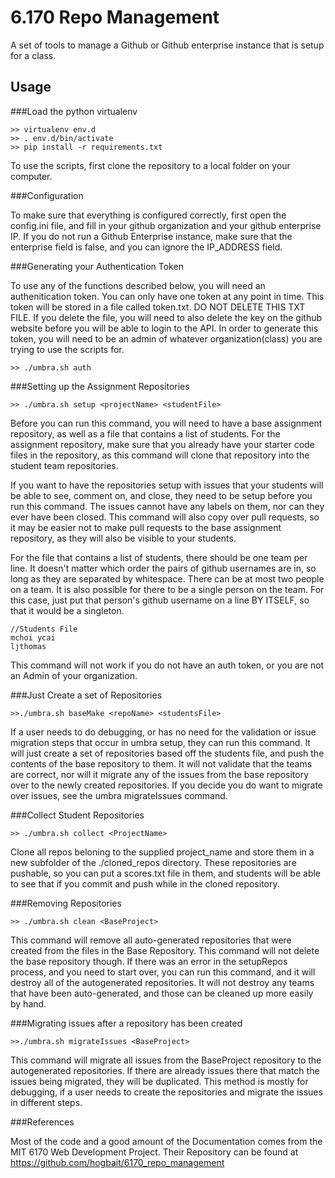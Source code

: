 6.170 Repo Management
=====================

A set of tools to manage a Github or Github enterprise instance that is setup for a class.

Usage
-----

###Load the python virtualenv

    >> virtualenv env.d
    >> . env.d/bin/activate
    >> pip install -r requirements.txt

To use the scripts, first clone the repository to a local folder on your computer.

###Configuration

To make sure that everything is configured correctly, first open the config.ini file, and fill in your github organization and your github enterprise IP. If you do not run a Github Enterprise instance, make sure that the enterprise field is false, and you can ignore the IP_ADDRESS field.

###Generating your Authentication Token

To use any of the functions described below, you will need an authenitication token. You can only have one token at any point in time. This token will be stored in a file called token.txt. DO NOT DELETE THIS TXT FILE. If you delete the file, you will need to also delete the key on the github website before you will be able to login to the API. In order to generate this token, you will need to be an admin of whatever organization(class) you are trying to use the scripts for.

    >> ./umbra.sh auth

###Setting up the Assignment Repositories

    >> ./umbra.sh setup <projectName> <studentFile>

Before you can run this command, you will need to have a base assignment repository, as well as a file that contains a list of students. For the assignment repository, make sure that you already have your starter code files in the repository, as this command will clone that repository into the student team repositories.

If you want to have the repositories setup with issues that your students will be able to see, comment on, and close, they need to be setup before you run this command. The issues cannot have any labels on them, nor can they ever have been closed. This command will also copy over pull requests, so it may be easier not to make pull requests to the base assignment repository, as they will also be visible to your students.

For the file that contains a list of students, there should be one team per line. It doesn't matter which order the pairs of github usernames are in, so long as they are separated by whitespace. There can be at most two people on a team. It is also possible for there to be a single person on the team. For this case, just put that person's github username on a line BY ITSELF, so that it would be a singleton.

    //Students File
    mchoi ycai
    ljthomas
    
This command will not work if you do not have an auth token, or you are not an Admin of your organization.

###Just Create a set of Repositories

    >>./umbra.sh baseMake <repoName> <studentsFile>
    
If a user needs to do debugging, or has no need for the validation or issue migration steps that occur in umbra setup, they can run this command. It will just create a set of repositories based off the students file, and push the contents of the base repository to them. It will not validate that the teams are correct, nor will it migrate any of the issues from the base repository over to the newly created repositories. If you decide you do want to migrate over issues, see the umbra migrateIssues command.

###Collect Student Repositories

    >> ./umbra.sh collect <ProjectName>

Clone all repos beloning to the supplied project_name and store them
in a new subfolder of the ./cloned_repos directory. These repositories are pushable, so you can put a scores.txt file in them, and students will be able to see that if you commit and push while in the cloned repository.

###Removing Repositories

    >> ./umbra.sh clean <BaseProject>
    
This command will remove all auto-generated repositories that were created from the files in the Base Repository. This command will not delete the base repository though. If there was an error in the setupRepos process, and you need to start over, you can run this command, and it will destroy all of the autogenerated repositories. It will not destroy any teams that have been auto-generated, and those can be cleaned up more easily by hand.

###Migrating issues after a repository has been created

    >>./umbra.sh migrateIssues <BaseProject>
    
This command will migrate all issues from the BaseProject repository to the autogenerated repositories. If there are already issues there that match the issues being migrated, they will be duplicated. This method is mostly for debugging, if a user needs to create the repositories and migrate the issues in different steps. 

###References

Most of the code and a good amount of the Documentation comes from the MIT 6170 Web Development Project. Their Repository can be found at https://github.com/hogbait/6170_repo_management


